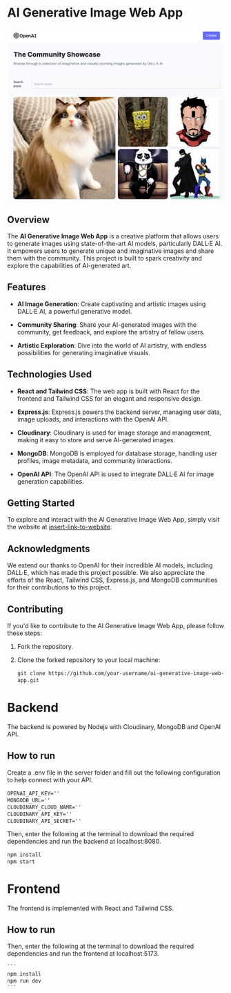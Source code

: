 # AI Generative Image Web App

![AI Generative Image Web App](/ai_img.png?raw=true "Screenshot")

## Overview

The **AI Generative Image Web App** is a creative platform that allows users to generate images using state-of-the-art AI models, particularly DALL·E AI. It empowers users to generate unique and imaginative images and share them with the community. This project is built to spark creativity and explore the capabilities of AI-generated art.

## Features

- **AI Image Generation**: Create captivating and artistic images using DALL·E AI, a powerful generative model.

- **Community Sharing**: Share your AI-generated images with the community, get feedback, and explore the artistry of fellow users.

- **Artistic Exploration**: Dive into the world of AI artistry, with endless possibilities for generating imaginative visuals.

## Technologies Used

- **React and Tailwind CSS**: The web app is built with React for the frontend and Tailwind CSS for an elegant and responsive design.

- **Express.js**: Express.js powers the backend server, managing user data, image uploads, and interactions with the OpenAI API.

- **Cloudinary**: Cloudinary is used for image storage and management, making it easy to store and serve AI-generated images.

- **MongoDB**: MongoDB is employed for database storage, handling user profiles, image metadata, and community interactions.

- **OpenAI API**: The OpenAI API is used to integrate DALL·E AI for image generation capabilities.

## Getting Started

To explore and interact with the AI Generative Image Web App, simply visit the website at [insert-link-to-website](insert-link-to-website).

## Acknowledgments

We extend our thanks to OpenAI for their incredible AI models, including DALL·E, which has made this project possible. We also appreciate the efforts of the React, Tailwind CSS, Express.js, and MongoDB communities for their contributions to this project.

## Contributing

If you'd like to contribute to the AI Generative Image Web App, please follow these steps:

1. Fork the repository.

2. Clone the forked repository to your local machine:

   ```
   git clone https://github.com/your-username/ai-generative-image-web-app.git
   ```

# Backend

The backend is powered by Nodejs with Cloudinary, MongoDB and OpenAI API.

## How to run

Create a .env file in the server folder and fill out the following configuration to help connect with your API.
    

    OPENAI_API_KEY=''
    MONGODB_URL=''
    CLOUDINARY_CLOUD_NAME=''
    CLOUDINARY_API_KEY=''
    CLOUDINARY_API_SECRET=''

    
Then, enter the following at the terminal to download the required dependencies and run the backend at localhost:8080.

    npm install
    npm start

# Frontend

The frontend is implemented with React and Tailwind CSS.

## How to run

Then, enter the following at the terminal to download the required dependencies and run the frontend at localhost:5173.
    
    ```
    npm install
    npm run dev
    ```
